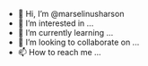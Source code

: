 - 👋 Hi, I’m @marselinusharson
- 👀 I’m interested in ...
- 🌱 I’m currently learning ...
- 💞️ I’m looking to collaborate on ...
- 📫 How to reach me ...

<!---
marselinusharson/marselinusharson is a ✨ special ✨ repository because its `README.md` (this file) appears on your GitHub profile.
You can click the Preview link to take a look at your changes.
--->
